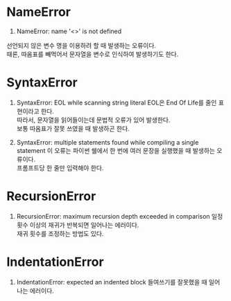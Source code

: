 # NameError
1) NameError: name '<>' is not defined   

선언되지 않은 변수 명을 이용하려 할 때 발생하는 오류이다.   
때론, 따옴표를 빼먹어서 문자열을 변수로 인식하여 발생하기도 한다.   


# SyntaxError
1) SyntaxError: EOL while scanning string literal
        EOL은 End Of Life를 줄인 표현이라고 한다.   
        따라서, 문자열을 읽어들이는데 문법적 오류가 있어 발생한다.   
        보통 따옴표가 잘못 쓰였을 때 발생하곤 한다.   

2) SyntaxError: multiple statements found while compiling a single statement
        이 오류는 파이썬 쉘에서 한 번에 여러 문장을 실행했을 때 발생하는 오류이다.   
        프롬프트당 한 줄만 입력해야 한다.


# RecursionError
1) RecursionError: maximum recursion depth exceeded in comparison
        일정 횟수 이상의 재귀가 반복되면 일어나는 에러이다.   
        재귀 횟수를 조정하는 방법도 있다.   

# IndentationError
1) IndentationError: expected an indented block
        들여쓰기를 잘못했을 때 일어나는 에러이다.